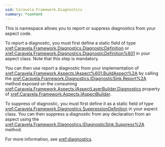 ```yaml
---
uid: Caravela.Framework.Diagnostics
summary: *content
---
```

This is namespace allows you to report or suppress diagnostics from your aspect code.

To report a diagnostic, you must first define a static field of type <xref:Caravela.Framework.Diagnostics.DiagnosticDefinition> or 
<xref:Caravela.Framework.Diagnostics.DiagnosticDefinition%601> in your aspect class. Note that this step is mandatory.

You can then use report a diagnostic from your implementation of <xref:Caravela.Framework.Aspects.IAspect%601.BuildAspect%2A>
by calling the <xref:Caravela.Framework.Diagnostics.IDiagnosticSink.Report%2A> method 
exposed on the consuming <xref:Caravela.Framework.Aspects.IAspectLayerBuilder.Diagnostics> property of <xref:Caravela.Framework.Aspects.IAspectBuilder>.

To suppress of diagnostic, you must first define it as a static field of type <xref:Caravela.Framework.Diagnostics.SuppressionDefinition> in your aspect class.
You can then suppress a diagnostic from any declaration from an aspect using the 
<xref:Caravela.Framework.Diagnostics.IDiagnosticSink.Suppress%2A>
method.

For more information, see <xref:diagnostics>.
